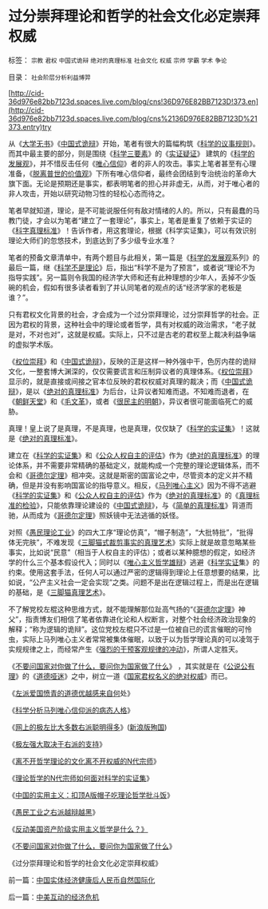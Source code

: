 # 过分崇拜理论和哲学的社会文化必定崇拜权威

标签： `宗教` `君权` `中国式诡辩` `绝对的真理标准` `社会文化` `权威` `宗师` `学霸` `学术` `争论` 

目录： `社会阶层分析利益博羿`

[http://cid-36d976e82bb7123d.spaces.live.com/blog/cns!36D976E82BB7123D!373.en](http://cid-36d976e82bb7123d.spaces.live.com/blog/cns%2136D976E82BB7123D%21373.entry)try



从《[大学无书](../../../2008/10/10/中国式诡辩：官本位文化之权位崇拜心魔.md)》《[中国式诡辩](../../../2008/8/31/“大学无书”，远离中国式诡辩！.md)》开始，笔者有很大的篇幅构筑《[科学的议事规则](../../../2009/6/17/民主就是科学的议事规则.md)》。而其中最主要的部分，则是围绕《[科学三要素](../../../2009/6/5/构成科学完备性的基础断言就是三要素.md)》的《[实证疑证](../../../2009/5/20/疑证与实证及汉议论文三要素论.md)》 建筑的《[科学的发展观](../../../2009/4/25/科学，民主和科学的发展观.md)》，并不惜反击任何《[唯心信仰](../../../2009/6/19/科学认知是唯心信仰和唯物主义共存条件.md)》者的非人的攻击。事实上笔者甚至有心理准备，《[脱离普世的价值观](../../../2009/6/14/人权普世价值观是自由信仰的前提条件.md)》下所有唯心信仰者，最终会团结到专治统治的革命大旗下面。无论是预期还是事实，都表明笔者的担心并非虚无，从而，对于唯心者的非人攻击，开始以研究动物习性的轻松心态而待之。

笔者早就知道，理论，是不可能说服任何有敌对情绪的人的。所以，只有最蠢的马教门徒，才会以为笔者“建立了一套理论”，事实上，笔者是重复了依赖于实证的《[科字真理标准](../../../2009/5/6/真理的科学的标准.md)》！告诉作者，用这套理论，根据《科学实证集》，可以有效识别理论大师们的忽悠技术，到底达到了多少级专业水准？

笔者的预备文章清单中，有两个题目与此相关，第一篇是《[科学的发展观](../../../2009/4/25/科学，民主和科学的发展观.md)系列》的最后一篇，继《[科学不是理论](../../../2009/6/18/科学不是理论！科学三要素包含波普尔证伪原则.md)》后，指出“科学不是为了预言”，或者说“理论不为指导实践”。另一篇则令我国的经济学大师和还有此种理想的少年人，丢掉不少饭碗的机会，假如有很多读者看到了并认同笔者的观点的话“经济学家的老板是谁？”。

只有君权文化背景的社会，才会成为一个过分崇拜理论，过分崇拜哲学的社会。正因为君权的背景，这种社会中的理论或者哲学，具有对权威的政治需求，“老子就是对，不对也对”，这就是权威。实际上，只不过是古老的君权至上裁决利益争端的虚拟学术版。

《[权位崇拜](../../../2008/10/10/中国式诡辩：官本位文化之权位崇拜心魔.md)》和《[中国式诡辩](../../../2008/8/31/“大学无书”，远离中国式诡辩！.md)》，反映的正是这样一种外强中干，色厉内荏的诡辩文化，一整套博大渊深的，仅仅需要谎言和压制异议者的真理体系。《[权位崇拜](../../../2008/10/10/中国式诡辩：官本位文化之权位崇拜心魔.md)》显示的，就是直接或间接之官本位反映的君权权威对真理的裁决；而《[中国式诡辩](../../../2008/8/31/“大学无书”，远离中国式诡辩！.md)》，是以《[绝对的真理标准](../../../2009/3/11/信仰，个人世界观的基础断言；不是绝对的道德标准.md)》为后台，让异议者知难而退。不知难而退者，在《[朝鲜天堂](../../../2009/6/3/朝鲜是个天堂，衣食住行减肥死都免费.md)》和《[毛文革](../../../2009/7/3/看看毛主席是怎样发动文革反腐的.md)》，或者《[很民主的明朝](http://hi.baidu.com/darthchn/blog/item/b8eb1f1f6f3cff164034173e.html)》，异议者很可能面临死亡的威胁。

真理！皇上说了是真理，不是真理，也是真理，仅仅缺了《[科学的实证集](../../../2009/6/18/科学是实证集；为什么诺贝尔不喜欢中国传统文化.md)》！这就是《[绝对的真理标准](../../../2009/3/11/信仰，个人世界观的基础断言；不是绝对的道德标准.md)》。

建立在《[科学的实证集](../../../2009/6/18/科学是实证集；为什么诺贝尔不喜欢中国传统文化.md)》和《[公众人权自主的评估](../../../2009/7/25/网骂从业者须知.md)》作为《[绝对的真理标准](../../../2009/3/11/信仰，个人世界观的基础断言；不是绝对的道德标准.md)》的理论体系，并不需要非常精确的基础定义，就能构成一个完整的理论逻辑体系，而不会和《[哥德尔定理](../../../2009/6/6/哥德尔悖论定理，唯心哲学的恶梦.md)》相冲突。这就是斯密的国富论之中，尽管资本的定义并不精确，但是并没有影响国富论的指导意义。相反，《[马列唯心主义](../../../2009/5/9/人性本私！马列信仰和唯心主义的关系.md)》因为不得不逃避《[科学的实证集](../../../2009/6/18/科学是实证集；为什么诺贝尔不喜欢中国传统文化.md)》和《[公众人权自主的评估](../../../2009/7/25/网骂从业者须知.md)》作为《[绝对的真理标准](../../../2009/3/11/信仰，个人世界观的基础断言；不是绝对的道德标准.md)》的《[真理标准的检验](../../../2009/5/6/真理的科学的标准.md)》，只能依靠理论建设的《[中国式诡辩](../../../2008/10/10/中国式诡辩：官本位文化之权位崇拜心魔.md)》，与《[简单的真理标准](../../../2009/1/24/经济很简单，政治很简单，科学很简单，真理很简单.md)》背道而驰，从而成为《[哥德尔定理](../../../2009/6/6/哥德尔悖论定理，唯心哲学的恶梦.md)》照妖镜中无法逃循的妖怪。

对照《[愚民理论工业](../../../2009/7/27/实用主义的现代愚民制造业.md)》的四大工序“理论仿真”，“帽子制造”，“大批特批”，“批得体无完肤”，不难发现《[三脚猫式裁剪事实的真理艺术](../../../2009/7/10/三脚猫真理艺术.md)》实际上就是故意忽略某些事实，比如说“民意”（相当于人权自主的评估）；或者以某种臆想的假定，如经济学的什么三个基本假设代入；同时以《[唯心主义哲学雄辩](../../../2009/6/19/科学实证性排斥任何哲学诡辩.md)》逃避《[科学实证](../../../2009/6/18/科学是实证集；为什么诺贝尔不喜欢中国传统文化.md)集》的约束。使用这套手法，任何人可以通过严密的逻辑得到理论上任意想要的结果，比如说，“公产主义社会一定会实现”之类。问题不是出在逻辑过程上，而是出在逻辑的基础，是《[三脚猫真理艺术](../../../2009/7/10/三脚猫真理艺术.md)》。

不了解党校左棍这种思维方式，就不能理解那位趾高气扬的“《[哥德尔定理](../../../2009/6/6/哥德尔悖论定理，唯心哲学的恶梦.md)》神父”，指责博友们相信了笔者依靠进化论和人权断言，对整个社会经济政治现象的解释；“称为逻辑的诡辩”。这位党校左棍只不过是一位被自已的谎言催眠的可怜虫，实际上马列唯心主义者常常被集体催眠，以致于以为哲学理论真的可以凌驾于实规规律之上，而经常产生《[强烈的干预客观规律的冲动](../../../2009/5/1/人定胜天？马列唯心信仰对客观规律干预冲动.md)》，所谓人定胜天。

《[不要问国家对你做了什么，要问你为国家做了什么](../../../2009/7/28/不要问国家对你做了什么，要问你为国家做了什么.md)》 ，其实就是在《[公说公有理](../../../2009/5/25/走出汉文化“公说公有理”的语言泥潭.md)》的《[道德哑迷](../../../2009/5/5/假装无私！专业化打哑迷诡辩的中国式专家.md)》之中，树立一道《[国家君权名义的绝对权威](http://hi.baidu.com/darthchn/blog/item/4c69f2376ee8e5d5a3cc2bd6.html)》而已。

《[左派爱国愤青的道德优越感来自何](../../../2009/7/26/极左特权卫士的道德优越感来自何处.md)处》

《[科学分析马列唯心信仰派的病态人格](../../../2009/7/26/科学分析唯心信仰者的病态人格.md)》

《[网上的极左比大多数右派聪明得多](http://hi.baidu.com/darthchn/blog/item/e7a4e8dbf31a47d2b7fd4858.html)》([新浪版殉国](http://blog.sina.com.cn/s/blog_5563a64d0100e0gk.html))

《[极左强大取决于右派的支持](../../../2009/7/26/极左生命力取决于右派的人格心魔.md)》

《[离不开哲学理论的文化离不开权威的N代宗师](../../../2009/7/27/离不开哲学理论的文化离不开权威的N代宗师.md)》

《[理论哲学的N代宗师如何面对科学的实证集](../../../2009/7/27/理论哲学的N代宗师如何面对科学的实证集.md)》

《[中国的实用主义：扣顶A版帽子吃理论哲学批斗饭](../../../2009/7/27/实用主义的现代愚民制造业.md)》

《[愚民工业之右派越辩越黑](../../../2009/7/27/可爱右派越辩越黑.md)》

《[反动美国资产阶级实用主义哲学是什么？》](../../../2009/7/28/美国资产阶级实用主义反动哲学.md)

《[不要问国家对你做了什么，要问你为国家做了什么](../../../2009/7/28/不要问国家对你做了什么，要问你为国家做了什么.md)》

《过分崇拜理论和哲学的社会文化必定崇拜权威》

前一篇：[中国实体经济健康后人民币自然国际化](../../../2009/7/28/中国实体经济健康后人民币自然国际化.md)

后一篇：[中美互动的经济危机](../../../2009/7/29/中美互动的经济危机.md)